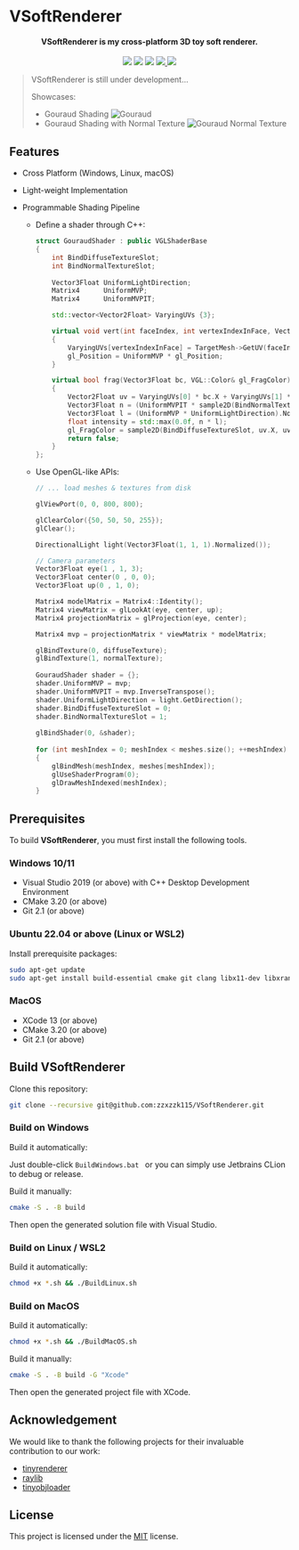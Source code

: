 # VSoftRenderer

<h4 align="center">
  <strong>VSoftRenderer</strong> is my cross-platform 3D toy soft renderer.
</h4>


<p align="center">
    <a href="https://github.com/zzxzzk115/VSoftRenderer/actions" alt="CI-Windows">
        <img src="https://img.shields.io/github/actions/workflow/status/zzxzzk115/VSoftRenderer/BuildWindows.yml?branch=master&label=CI-Windows&logo=github" /></a>
    <a href="https://github.com/zzxzzk115/VSoftRenderer/actions" alt="CI-Linux">
        <img src="https://img.shields.io/github/actions/workflow/status/zzxzzk115/VSoftRenderer/BuildLinux.yml?branch=master&label=CI-Linux&logo=github" /></a>
    <a href="https://github.com/zzxzzk115/VSoftRenderer/actions" alt="CI-MacOS">
        <img src="https://img.shields.io/github/actions/workflow/status/zzxzzk115/VSoftRenderer/BuildMacOS.yml?branch=master&label=CI-MacOS&logo=github" /></a>
    <a href="https://github.com/zzxzzk115/VSoftRenderer/issues" alt="GitHub Issues">
        <img src="https://img.shields.io/github/issues/zzxzzk115/VSoftRenderer">
    </a>
    <a href="https://github.com/zzxzzk115/VSoftRenderer/blob/master/LICENSE" alt="GitHub">
        <img src="https://img.shields.io/github/license/zzxzzk115/VSoftRenderer">
    </a>
</p>

> VSoftRenderer is still under development...
> 
> Showcases:
> 
> - Gouraud Shading
>   ![Gouraud](Media/Showcases/Gouraud.png)
> - Gouraud Shading with Normal Texture
>   ![Gouraud Normal Texture](Media/Showcases/Gouraud_Normal_Texture.png)

## Features

- Cross Platform (Windows, Linux, macOS)
- Light-weight Implementation
- Programmable Shading Pipeline

    - Define a shader through C++:
        ```c++
        struct GouraudShader : public VGLShaderBase
        {
            int BindDiffuseTextureSlot;
            int BindNormalTextureSlot;
            
            Vector3Float UniformLightDirection;
            Matrix4      UniformMVP;
            Matrix4      UniformMVPIT;
        
            std::vector<Vector2Float> VaryingUVs {3};
        
            virtual void vert(int faceIndex, int vertexIndexInFace, Vector3Float& gl_Position) override
            {
                VaryingUVs[vertexIndexInFace] = TargetMesh->GetUV(faceIndex, vertexIndexInFace);
                gl_Position = UniformMVP * gl_Position;
            }
        
            virtual bool frag(Vector3Float bc, VGL::Color& gl_FragColor) override
            {
                Vector2Float uv = VaryingUVs[0] * bc.X + VaryingUVs[1] * bc.Y + VaryingUVs[2] * bc.Z;
                Vector3Float n = (UniformMVPIT * sample2D(BindNormalTextureSlot, uv.X, uv.Y).XYZ()).Normalized();
                Vector3Float l = (UniformMVP * UniformLightDirection).Normalized();
                float intensity = std::max(0.0f, n * l);
                gl_FragColor = sample2D(BindDiffuseTextureSlot, uv.X, uv.Y) * intensity;
                return false;
            }
        };
        ```
      
    - Use OpenGL-like APIs:
      ```c++
      // ... load meshes & textures from disk

      glViewPort(0, 0, 800, 800);
      
      glClearColor({50, 50, 50, 255});
      glClear();
      
      DirectionalLight light(Vector3Float(1, 1, 1).Normalized());

      // Camera parameters
      Vector3Float eye(1 , 1, 3);
      Vector3Float center(0 , 0, 0);
      Vector3Float up(0 , 1, 0);

      Matrix4 modelMatrix = Matrix4::Identity();
      Matrix4 viewMatrix = glLookAt(eye, center, up);
      Matrix4 projectionMatrix = glProjection(eye, center);

      Matrix4 mvp = projectionMatrix * viewMatrix * modelMatrix;

      glBindTexture(0, diffuseTexture);
      glBindTexture(1, normalTexture);
    
      GouraudShader shader = {};
      shader.UniformMVP = mvp;
      shader.UniformMVPIT = mvp.InverseTranspose();
      shader.UniformLightDirection = light.GetDirection();
      shader.BindDiffuseTextureSlot = 0;
      shader.BindNormalTextureSlot = 1;
    
      glBindShader(0, &shader);
    
      for (int meshIndex = 0; meshIndex < meshes.size(); ++meshIndex)
      {
          glBindMesh(meshIndex, meshes[meshIndex]);
          glUseShaderProgram(0);
          glDrawMeshIndexed(meshIndex);
      }
      ```

## Prerequisites

To build **VSoftRenderer**, you must first install the following tools.

### Windows 10/11

- Visual Studio 2019 (or above) with C++ Desktop Development Environment
- CMake 3.20 (or above)
- Git 2.1 (or above)

### Ubuntu 22.04 or above (Linux or WSL2)

Install prerequisite packages:

```bash
sudo apt-get update
sudo apt-get install build-essential cmake git clang libx11-dev libxrandr-dev libxrender-dev libglvnd-dev libxinerama-dev libxcursor-dev libxi-dev libomp-dev
```

### MacOS

- XCode 13 (or above)
- CMake 3.20 (or above)
- Git 2.1 (or above)

## Build VSoftRenderer

Clone this repository:

```bash
git clone --recursive git@github.com:zzxzzk115/VSoftRenderer.git
```

### Build on Windows

Build it automatically:

Just double-click `BuildWindows.bat ` or you can simply use Jetbrains CLion to debug or release.

Build it manually:

```bash
cmake -S . -B build
```

Then open the generated solution file with Visual Studio.

### Build on Linux / WSL2

Build it automatically:

```bash
chmod +x *.sh && ./BuildLinux.sh
```

### Build on MacOS

Build it automatically:

```bash
chmod +x *.sh && ./BuildMacOS.sh
```

Build it manually:

```bash
cmake -S . -B build -G "Xcode"
```

Then open the generated project file with XCode.
  
## Acknowledgement

We would like to thank the following projects for their invaluable contribution to our work:

- [tinyrenderer](https://github.com/ssloy/tinyrenderer)
- [raylib](https://github.com/raysan5/raylib)
- [tinyobjloader](https://github.com/tinyobjloader/tinyobjloader)

## License

This project is licensed under the [MIT](https://github.com/zzxzzk115/VSoftRenderer/blob/master/LICENSE) license.